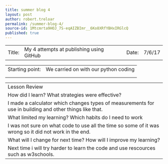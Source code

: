 ```yaml
---
title: summer blog 4
layout: post
author: robert.treloar
permalink: /summer-blog-4/
source-id: 1Mtcmrta9HOJ_7S-eqAIZBImr__6Ko8XRfYBHxIRGlcQ
published: true
---
```

<table>
  <tr>
    <td>Title:  </td>
    <td>My  4 attempts at publishing using GitHub</td>
    <td> Date:  </td>
    <td>7/6/17</td>
  </tr>
</table>


<table>
  <tr>
    <td>Starting point:</td>
    <td>We carried on with our python coding</td>
  </tr>
  <tr>
    <td></td>
    <td></td>
  </tr>
  <tr>
    <td></td>
    <td></td>
  </tr>
</table>


<table>
  <tr>
    <td>Lesson Review</td>
  </tr>
  <tr>
    <td>How did I learn? What strategies were effective? </td>
  </tr>
  <tr>
    <td>I made a calculator which changes types of measurements for use in building and other things like that.</td>
  </tr>
  <tr>
    <td>What limited my learning? Which habits do I need to work </td>
  </tr>
  <tr>
    <td>I was not sure on what code to use all the time so some of it was wrong so it did not work in the end.</td>
  </tr>
  <tr>
    <td>What will I change for next time? How will I improve my learning?</td>
  </tr>
  <tr>
    <td>Next time i will try harder to learn the code and use rescources such as w3schools.</td>
  </tr>
</table>


